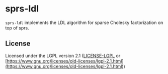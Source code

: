 # sprs-ldl

``sprs-ldl`` implements the LDL algorithm for sparse Cholesky factorization on
top of sprs.


## License

Licensed under the LGPL version 2.1 ([LICENSE-LGPL](LICENSE_LGPL)
or [https://www.gnu.org/licenses/old-licenses/lgpl-2.1.html](https://www.gnu.org/licenses/old-licenses/lgpl-2.1.html))
